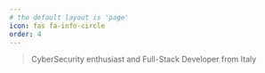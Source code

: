 ```yaml
---
# the default layout is 'page'
icon: fas fa-info-circle
order: 4
---
```


> CyberSecurity enthusiast and Full-Stack Developer from Italy

